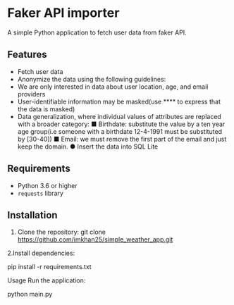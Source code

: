 # Faker API importer

A simple Python application to fetch user data from faker API.

## Features

- Fetch user data
- Anonymize the data using the following guidelines:
- We are only interested in data about user location, age, and email providers
- User-identifiable information may be masked(use **** to express that the data
is masked)
- Data generalization, where individual values of attributes are replaced with a
broader category:
■ Birthdate: substitute the value by a ten year age group(i.e someone
with a birthdate 12-4-1991 must be substituted by [30-40])
■ Email: we must remove the first part of the email and just keep the
domain.
● Insert the data into SQL Lite

## Requirements

- Python 3.6 or higher
- `requests` library

## Installation

1. Clone the repository:
   git clone https://github.com/imkhan25/simple_weather_app.git
   
2.Install dependencies:

pip install -r requirements.txt

Usage
Run the application:

python main.py
